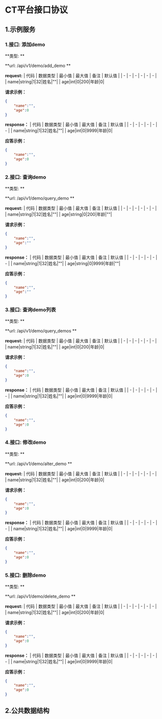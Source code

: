# 					CT平台接口协议

## 1.示例服务


### 1.接口: 添加demo
**类型:  **

**url: /api/v1/demo/add_demo **

**request:**
| 代码 | 数据类型 | 最小值 | 最大值 | 备注 | 默认值 |
| - | - | - | - | - | - |
| name|string|1|32|姓名|""|
| age|int|0|200|年龄|0|

**请求示例：**
```json
{
	"name":"",
	"age":0
}
```



**response：**
| 代码 | 数据类型 | 最小值 | 最大值 | 备注 | 默认值 |
| - | - | - | - | - | - |
| name|string|1|32|姓名|""|
| age|int|0|9999|年龄|0|

**应答示例：**
```json
{
	"name":"",
	"age":0
}
```



### 2.接口: 查询demo
**类型:  **

**url: /api/v1/demo/query_demo **

**request:**
| 代码 | 数据类型 | 最小值 | 最大值 | 备注 | 默认值 |
| - | - | - | - | - | - |
| name|string|1|32|姓名|""|
| age|string|0|200|年龄|""|

**请求示例：**
```json
{
	"name":"",
	"age":""
}
```



**response：**
| 代码 | 数据类型 | 最小值 | 最大值 | 备注 | 默认值 |
| - | - | - | - | - | - |
| name|string|1|32|姓名|""|
| age|string|0|9999|年龄|""|

**应答示例：**
```json
{
	"name":"",
	"age":""
}
```



### 3.接口: 查询demo列表
**类型:  **

**url: /api/v1/demo/query_demos **

**request:**
| 代码 | 数据类型 | 最小值 | 最大值 | 备注 | 默认值 |
| - | - | - | - | - | - |
| name|string|1|32|姓名|""|
| age|int|0|200|年龄|0|

**请求示例：**
```json
{
	"name":"",
	"age":0
}
```



**response：**
| 代码 | 数据类型 | 最小值 | 最大值 | 备注 | 默认值 |
| - | - | - | - | - | - |
| name|string|1|32|姓名|""|
| age|int|0|9999|年龄|0|

**应答示例：**
```json
{
	"name":"",
	"age":0
}
```



### 4.接口: 修改demo
**类型:  **

**url: /api/v1/demo/alter_demo **

**request:**
| 代码 | 数据类型 | 最小值 | 最大值 | 备注 | 默认值 |
| - | - | - | - | - | - |
| name|string|1|32|姓名|""|
| age|int|0|200|年龄|0|

**请求示例：**
```json
{
	"name":"",
	"age":0
}
```



**response：**
| 代码 | 数据类型 | 最小值 | 最大值 | 备注 | 默认值 |
| - | - | - | - | - | - |
| name|string|1|32|姓名|""|
| age|int|0|9999|年龄|0|

**应答示例：**
```json
{
	"name":"",
	"age":0
}
```



### 5.接口: 删除demo
**类型:  **

**url: /api/v1/demo/delete_demo **

**request:**
| 代码 | 数据类型 | 最小值 | 最大值 | 备注 | 默认值 |
| - | - | - | - | - | - |
| name|string|1|32|姓名|""|
| age|int|0|200|年龄|0|

**请求示例：**
```json
{
	"name":"",
	"age":0
}
```



**response：**
| 代码 | 数据类型 | 最小值 | 最大值 | 备注 | 默认值 |
| - | - | - | - | - | - |
| name|string|1|32|姓名|""|
| age|int|0|9999|年龄|0|

**应答示例：**
```json
{
	"name":"",
	"age":0
}
```






## 2.公共数据结构

